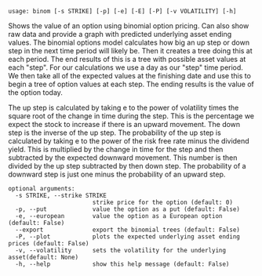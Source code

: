 ```
usage: binom [-s STRIKE] [-p] [-e] [-E] [-P] [-v VOLATILITY] [-h]
```

Shows the value of an option using binomial option pricing. Can also show raw data and provide a graph with predicted underlying asset ending values. The binomial options model calculates how big an up step or down step in the next time period will likely be. Then it creates a tree doing this at each period. The end results of this is a tree with possible asset values at each "step". For our calculations we use a day as our "step" time period. We then take all of the expected values at the finishing date and use this to begin a tree of option values at each step. The ending results is the value of the option today.

The up step is calculated by taking e to the power of volatility times the square root of the change in time during the step. This is the percentage we expect the stock to increase if there is an upward movement. The down step is the inverse of the up step. The probability of the up step is calculated by taking e to the power of the risk free rate minus the dividend yield. This is multiplied by the change in time for the step and then subtracted by the expected downward movement. This number is then divided by the up step subtracted by then down step. The probability of a downward step is just one minus the probability of an upward step.
```
optional arguments:
  -s STRIKE, --strike STRIKE
                        strike price for the option (default: 0)
  -p, --put             value the option as a put (default: False)
  -e, --european        value the option as a European option (default: False)
  --export              export the binomial trees (default: False)
  -P, --plot            plots the expected underlying asset ending prices (default: False)
  -v, --volatility      sets the volatility for the underlying asset(default: None)
  -h, --help            show this help message (default: False)
```
